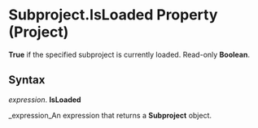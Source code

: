 
# Subproject.IsLoaded Property (Project)

 **True** if the specified subproject is currently loaded. Read-only **Boolean**.


## Syntax

 _expression_. **IsLoaded**

 _expression_An expression that returns a  **Subproject** object.

